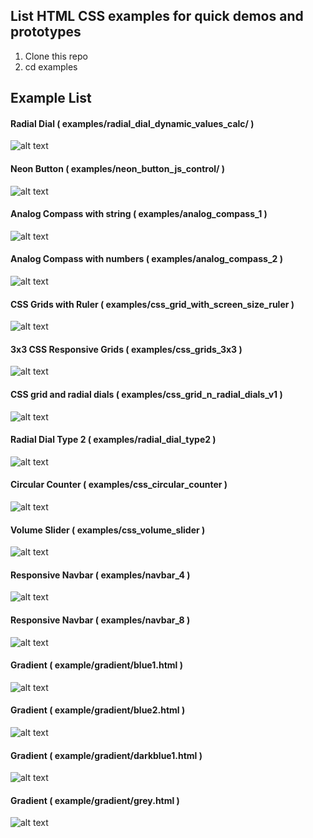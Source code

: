 ## List HTML CSS examples for quick demos and prototypes

1. Clone this repo
2. cd examples

## Example List

#### Radial Dial ( examples/radial_dial_dynamic_values_calc/ )

![alt text](images/radial_dial.gif)

#### Neon Button ( examples/neon_button_js_control/ )

![alt text](images/neon_button.gif)

#### Analog Compass with string ( examples/analog_compass_1 )

![alt text](images/analog_compass_1.png)

#### Analog Compass with numbers ( examples/analog_compass_2 )

![alt text](images/analog_compass_2.png)

#### CSS Grids with Ruler ( examples/css_grid_with_screen_size_ruler )

![alt text](images/grid_with_ruler_1.png)

#### 3x3 CSS Responsive Grids ( examples/css_grids_3x3 )

![alt text](images/css_3x3_square_grids.png)

#### CSS grid and radial dials ( examples/css_grid_n_radial_dials_v1 )

![alt text](images/css_grid_n_radial_dials_v1.png)

#### Radial Dial Type 2 ( examples/radial_dial_type2 )

![alt text](images/radial_dial_type2.png)

#### Circular Counter  ( examples/css_circular_counter )

![alt text](images/circular_counter.png)


#### Volume Slider  ( examples/css_volume_slider )

![alt text](images/volume_slider.png)

#### Responsive Navbar ( examples/navbar_4 )

![alt text](images/nav4.png)

#### Responsive Navbar ( examples/navbar_8 )

![alt text](images/nav8.png)

#### Gradient ( example/gradient/blue1.html	 )

![alt text](images/grad_blue1.png)

#### Gradient ( example/gradient/blue2.html	 )

![alt text](images/grad_blue2.png)

#### Gradient ( example/gradient/darkblue1.html )

![alt text](images/grad_darkblue1.png)

#### Gradient ( example/gradient/grey.html )

![alt text](images/grad_grey.png)
